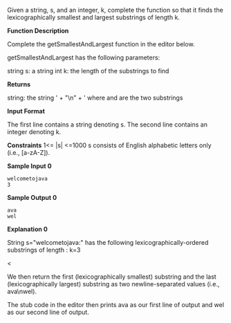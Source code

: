 Given a string, s, and an integer, k, complete the function so that it finds the lexicographically smallest and largest substrings of length k.

**Function Description**

Complete the getSmallestAndLargest function in the editor below.

getSmallestAndLargest has the following parameters:

string s: a string
int k: the length of the substrings to find

**Returns**

string: the string ' + "\n" + ' where and are the two substrings

**Input Format**

The first line contains a string denoting s.
The second line contains an integer denoting k.

**Constraints**
1<= |s| <=1000
s consists of English alphabetic letters only (i.e., [a-zA-Z]).
 
**Sample Input 0**
```
welcometojava
3
```
**Sample Output 0**
```
ava
wel
```
**Explanation 0**

String s="welcometojava:" has the following lexicographically-ordered substrings of length : k=3

<

We then return the first (lexicographically smallest) substring and the last (lexicographically largest) substring as two newline-separated values (i.e., ava\nwel).

The stub code in the editor then prints ava as our first line of output and wel as our second line of output.

